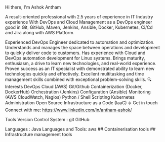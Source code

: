 Hi there, I'm Ashok Antham     


A result-oriented professional with 2.5 years of experience in IT Industry experience With DevOps and Cloud Management as a DevOps engineer good in Git, GitHub, Maven, Jenkins, Ansible, Docker, Kubernetes, Ci/Cd and Jira along with AWS Platform.


Experienced DevOps Engineer dedicated to automation and optimization. Understands and manages the space between operations and development to quickly deliver code to customers. Has experience with Cloud and DevOps automation development for Linux systems. Brings maturity, enthusiasm, a drive to learn new technologies, and real-world experience. Proven success as an IT specialist with demonstrated ability to learn new technologies quickly and effectively. Excellent multitasking and time management skills combined with exceptional problem-solving skills.
🔍 Interests
DevOps
Cloud (AWS)
Git/Github
Containerization (Docker, DockerHub)
Orchestration (Jenkins)
Configuration (Ansible)
Monitoring (AWS CloudWatch, Nagios)
Python / Shell Scripting
Kubernetes Administration
Open Source
Infrastructure as a Code (IaaC)
✈️ Get in touch
Connect with me:
https://www.linkedin.com/in/antham-ashok/

Tools
Version Control System :
git GitHub

Languages :
Java
Languages and Tools:
aws ## Containerisation tools ## Infrastructure management tools

